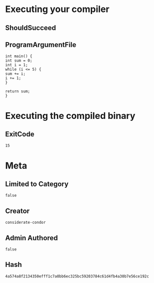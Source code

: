 # Executing your compiler

## ShouldSucceed

## ProgramArgumentFile

```
int main() {
int sum = 0;
int i = 1;
while (i <= 5) {
sum += i;
i += 1;
}

return sum;
}
```

# Executing the compiled binary

## ExitCode

```
15
```

# Meta

## Limited to Category

```
false
```

## Creator

```
considerate-condor
```

## Admin Authored

```
false
```

## Hash

```
4a574a8f2134350efff1c7a0bb6ec325bc59203784c61d4fb4a30b7e56ce192c
```

